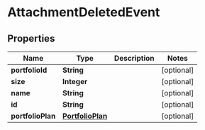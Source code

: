 
# AttachmentDeletedEvent

## Properties
Name | Type | Description | Notes
------------ | ------------- | ------------- | -------------
**portfolioId** | **String** |  |  [optional]
**size** | **Integer** |  |  [optional]
**name** | **String** |  |  [optional]
**id** | **String** |  |  [optional]
**portfolioPlan** | [**PortfolioPlan**](PortfolioPlan.md) |  |  [optional]



